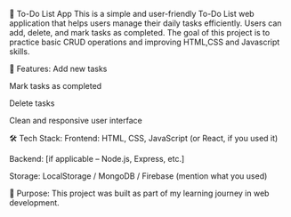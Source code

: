 📝 To-Do List App
This is a simple and user-friendly To-Do List web application that helps users manage their daily tasks efficiently. Users can add, delete, and mark tasks as completed. The goal of this project is to practice basic CRUD operations and improving HTML,CSS and Javascript skills.

🔧 Features:
Add new tasks

Mark tasks as completed

Delete tasks

Clean and responsive user interface

🛠️ Tech Stack:
Frontend: HTML, CSS, JavaScript
(or React, if you used it)

Backend: [if applicable – Node.js, Express, etc.]

Storage: LocalStorage / MongoDB / Firebase (mention what you used)

📌 Purpose:
This project was built as part of my learning journey in web development.
